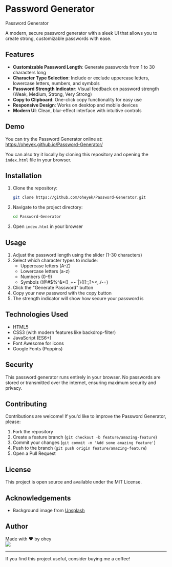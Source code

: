# Password Generator

Password Generator

A modern, secure password generator with a sleek UI that allows you to create strong, customizable passwords with ease.

## Features

- **Customizable Password Length**: Generate passwords from 1 to 30 characters long
- **Character Type Selection**: Include or exclude uppercase letters, lowercase letters, numbers, and symbols
- **Password Strength Indicator**: Visual feedback on password strength (Weak, Medium, Strong, Very Strong)
- **Copy to Clipboard**: One-click copy functionality for easy use
- **Responsive Design**: Works on desktop and mobile devices
- **Modern UI**: Clean, blur-effect interface with intuitive controls

## Demo

You can try the Password Generator online at: https://oheyek.github.io/Password-Generator/

You can also try it locally by cloning this repository and opening the `index.html` file in your browser.

## Installation

1. Clone the repository:
   ```bash
   git clone https://github.com/oheyek/Password-Generator.git
   ```

2. Navigate to the project directory:
   ```bash
   cd Password-Generator
   ```

3. Open `index.html` in your browser

## Usage

1. Adjust the password length using the slider (1-30 characters)
2. Select which character types to include:
   - Uppercase letters (A-Z)
   - Lowercase letters (a-z)
   - Numbers (0-9)
   - Symbols (!@#$%^&*()_+~`|}{[]\:;?><,./-=)
3. Click the "Generate Password" button
4. Copy your new password with the copy button
5. The strength indicator will show how secure your password is

## Technologies Used

- HTML5
- CSS3 (with modern features like backdrop-filter)
- JavaScript (ES6+)
- Font Awesome for icons
- Google Fonts (Poppins)

## Security

This password generator runs entirely in your browser. No passwords are stored or transmitted over the internet, ensuring maximum security and privacy.

## Contributing

Contributions are welcome! If you'd like to improve the Password Generator, please:

1. Fork the repository
2. Create a feature branch (`git checkout -b feature/amazing-feature`)
3. Commit your changes (`git commit -m 'Add some amazing feature'`)
4. Push to the branch (`git push origin feature/amazing-feature`)
5. Open a Pull Request

## License

This project is open source and available under the MIT License.

## Acknowledgements

- Background image from [Unsplash](https://unsplash.com)

## Author

Made with ❤️ by ohey<br>
<a href="https://www.buymeacoffee.com/ohey"><img src="https://img.buymeacoffee.com/button-api/?text=Buy me a coffee&emoji=&slug=ohey&button_colour=BD5FFF&font_colour=ffffff&font_family=Lato&outline_colour=000000&coffee_colour=FFDD00" /></a>

---

If you find this project useful, consider buying me a coffee!